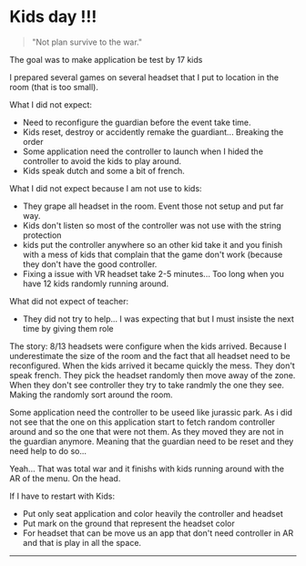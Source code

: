 
# Kids day !!!

> "Not plan survive to the war."

The goal was to make application be test by 17 kids

I prepared several games on several headset that I put to location in the room (that is too small).

What I did not expect:
- Need to reconfigure the guardian before the event take time.
- Kids reset, destroy or accidently remake the guardiant... Breaking the order
- Some application need the controller to launch when I hided the controller to avoid the kids to play around.
- Kids speak dutch and some a bit of french.

What I did not expect because I am not use to kids:
- They grape all headset in the room. Event those not setup and put far way.
- Kids don't listen so most of the controller was not use with the string protection
- kids put the controller anywhere so an other kid take it and you finish with a mess of kids that complain that the game don't work (because they don't have the good controller.
- Fixing a issue with VR headset take 2-5 minutes... Too long when you have 12 kids randomly running around.


What did not expect of teacher: 
- They did not try to help... I was expecting that but I must insiste the next time by giving them role



The story:
8/13 headsets were configure when the kids arrived. Because I underestimate the size of the room and the fact that all headset need to be reconfigured.
When the kids arrived it became quickly the mess. They don't speak french. They pick the headset randomly then move away of the zone. 
When they don't see controller they try to take randmly the one they see. Making the randomly sort around the room.

Some application need the controller to be useed like jurassic park. As i did not see that the one on this application start to fetch random controller around and so the one that were not them.
As they moved they are not in the guardian anymore. Meaning that the guardian need to be reset and they need help to do so...


Yeah... That was total war and it finishs with kids running around with the AR of the menu. On the head.

If I have to restart with Kids:
- Put only seat application and color heavily the controller and headset
- Put  mark on the ground that represent the headset color
- For headset that can be move us an app that don't need controller in AR and that is play in all the space.






-----------------------------------------------



